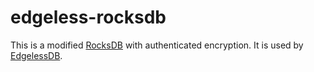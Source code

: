 # edgeless-rocksdb
This is a modified [RocksDB](https://github.com/facebook/rocksdb) with authenticated encryption. It is used by [EdgelessDB](https://github.com/edgelesssys/edgelessdb).
